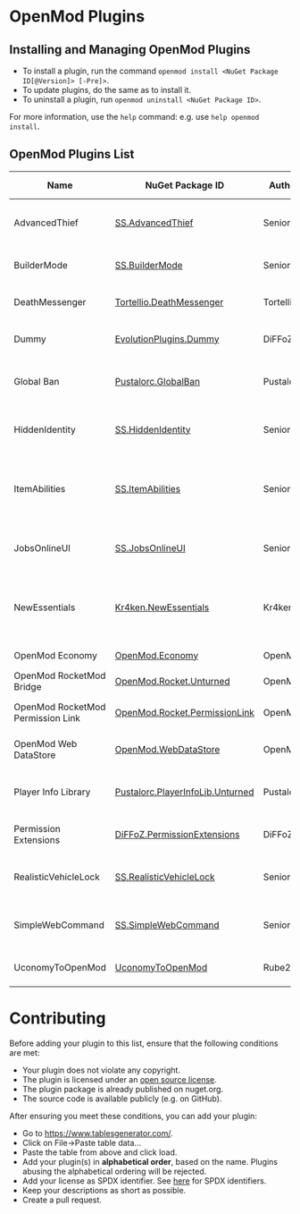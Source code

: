 # OpenMod Plugins

## Installing and Managing OpenMod Plugins
- To install a plugin, run the command `openmod install <NuGet Package ID[@Version]> [-Pre]>`.  
- To update plugins, do the same as to install it.
- To uninstall a plugin, run `openmod uninstall <NuGet Package ID>`.

For more information, use the `help` command: e.g. use `help openmod install`.

## OpenMod Plugins List
| Name                              | NuGet Package ID                                                                                     | Author    | Platform  | Description                                                                                                    | License      | Source Code                                                                                       |
|-----------------------------------|------------------------------------------------------------------------------------------------------|-----------|-----------|----------------------------------------------------------------------------------------------------------------|--------------|---------------------------------------------------------------------------------------------------|
| AdvancedThief                     | [SS.AdvancedThief](https://www.nuget.org/packages/SS.AdvancedThief/)                                 | Senior S  | Unturned  | This plugin add a command to have a best rol in Roleplays servers!                                             | EUPL-1.2     | [GitHub](https://github.com/Senior-S/AdvancedThief-OpenMod)                                       |
| BuilderMode                       | [SS.BuilderMode](https://www.nuget.org/packages/SS.BuilderMode/)                                     | Senior S  | Unturned  | A simple/shitty plugin to build with more facility.                                                            | EUPL-1.2     | [GitHub](https://github.com/Senior-S/BuilderMode-OpenMod)                                         |
| DeathMessenger                    | [Tortellio.DeathMessenger](https://www.nuget.org/packages/Tortellio.DeathMessenger)                  | Tortellio | Unturned  | Sending death messages based on player death causes.                                                           | EUPL-1.2     | [GitHub](https://github.com/Tortellio/DeathMessenger)                                             |
| Dummy                             | [EvolutionPlugins.Dummy](https://www.nuget.org/packages/EvolutionPlugins.Dummy/)                     | DiFFoZ    | Unturned  | Creates a dummy to help with debugging a plugins                                                               | GPL-3.0-only | [GitHub](https://github.com/EvolutionPlugins/Dummy)                                               |
| Global Ban                        | [Pustalorc.GlobalBan](https://www.nuget.org/packages/Pustalorc.GlobalBan/)                           | Pustalorc | Unturned  | Keep bans globally between servers. Supports HWID & IP banning.                                                | EUPL-1.2     | [GitHub](https://github.com/Pustalorc/GlobalBan/)                                                 |
| HiddenIdentity                    | [SS.HiddenIdentity](https://www.nuget.org/packages/ss.hiddenidentity/)                               | Senior S  | Unturned  | Now you can be a good thief, if you have a mask anyone cant see your name!                                     | EUPL-1.2     | [GitHub](https://github.com/Senior-S/HiddenIdentity-OpenMod/)                                     |
| ItemAbilities                     | [SS.ItemAbilities](https://www.nuget.org/packages/SS.ItemAbilities/)                                 | Senior S  | Unturned  | You can assign effects (Speed/Jump/Gravity Multiplier) to any item like a Katana or a Hat.                     | EUPL-1.2     | [GitHub](https://github.com/Senior-S/ItemAbilities-OpenMod)                                       |
| JobsOnlineUI                      | [SS.JobsOnlineUI](https://www.nuget.org/packages/ss.jobsonlineui/)                                   | Senior S  | Unturned  | A simple plugin to check the players or jobs online while press a key.                                         | EUPL-1.2     | [GitHub](https://github.com/Senior-S/JobsOnlineUI-OpenMod)                                        |
| NewEssentials                     | [Kr4ken.NewEssentials](https://www.nuget.org/packages/Kr4ken.NewEssentials)                          | Kr4ken    | Unturned  | The new essential plugin for Unturned. This project aims to be a replacement for uEssentials built on OpenMod. | GPL-3.0-only | [GitHub](https://github.com/Kr4ken-9/NewEssentials)                                               |
| OpenMod Economy                   | [OpenMod.Economy](https://www.nuget.org/packages/OpenMod.Economy)                                    | OpenMod   | Unturned  | An economy provider for OpenMod                                                                                | EUPL-1.2     | [GitHub](https://github.com/openmodplugins/OpenMod.Economy)                                       |
| OpenMod RocketMod Bridge          | [OpenMod.Rocket.Unturned](https://www.nuget.org/packages/OpenMod.Rocket.Unturned)                    | OpenMod   | Unturned  | Legacy RM4 support for OpenMod                                                                                 | MIT          | [GitHub](https://github.com/openmod/openmod/tree/master/unturned/rocketmod)                       |
| OpenMod RocketMod Permission Link | [OpenMod.Rocket.PermissionLink](https://www.nuget.org/packages/OpenMod.Rocket.PermissionLink)        | OpenMod   | Unturned  | Makes RM4 use OpenMod Permissions                                                                              | EUPL-1.2     | [GitHub](https://github.com/openmod/openmod/tree/master/unturned/rocketmod/Rocket.PermissionLink) |
| OpenMod Web DataStore             | [OpenMod.WebDataStore](https://www.nuget.org/packages/OpenMod.WebDataStore)                          | OpenMod   | Universal | Sync data files such as permissions, roles etc via the web.                                                    | EUPL-1.2     | [GitHub](https://github.com/openmodplugins/OpenMod.WebDataStore)                                  |
| Player Info Library               | [Pustalorc.PlayerInfoLib.Unturned](https://www.nuget.org/packages/Pustalorc.PlayerInfoLib.Unturned/) | Pustalorc | Unturned  | Player Info Library, store information about all your players.                                                 | EUPL-1.2     | [GitHub](https://github.com/Pustalorc/PlayerInfoLib/)                                             |
| Permission Extensions             | [DiFFoZ.PermissionExtensions](https://www.nuget.org/packages/DiFFoZ.PermissionExtensions/)           | DiFFoZ    | Unturned  | Add support prefix, suffix, and color for OpenMod                                                              | GPL-3.0-only | [GitHub](https://github.com/DiFFoZ/PermissionExtensions)                                          |
| RealisticVehicleLock              | [SS.RealisticVehicleLock](https://www.nuget.org/packages/ss.realisticvehiclelock/)                   | Senior S  | Unturned  | A plugin to add more realism to your roleplay server, the name say all!                                        | EUPL-1.2     | [GitHub](https://github.com/Senior-S/RealisticVehicleLock)                                        |
| SimpleWebCommand                  | [SS.SimpleWebCommand](https://www.nuget.org/packages/SS.SimpleWebCommand/)                           | Senior S  | Unturned  | A simple plugin to send web request to your players and set urls with a interval.                              | EUPL-1.2     | [GitHub](https://github.com/Senior-S/SimpleWebCommand-OpenMod)                                    |
| UconomyToOpenMod                  | [UconomyToOpenMod](https://www.nuget.org/packages/UconomyToOpenMod)                                  | Rube200   | Unturned  | Support rocketmod plugins to use OpenMod Economy.                                                              | GPL-3.0-only | [GitHub](https://github.com/Rube200/UconomyToOpenMod)                                             |

# Contributing

Before adding your plugin to this list, ensure that the following conditions are met:
* Your plugin does not violate any copyright.
* The plugin is licensed under an [open source license](https://opensource.org/licenses).
* The plugin package is already published on nuget.org.
* The source code is available publicly (e.g. on GitHub).

After ensuring you meet these conditions, you can add your plugin:
- Go to https://www.tablesgenerator.com/.
- Click on File->Paste table data...
- Paste the table from above and click load.
- Add your plugin(s) in **alphabetical order**, based on the name. Plugins abusing the alphabetical ordering will be rejected.
- Add your license as SPDX identifier. See [here](https://spdx.org/licenses/) for SPDX identifiers.
- Keep your descriptions as short as possible.
- Create a pull request.
